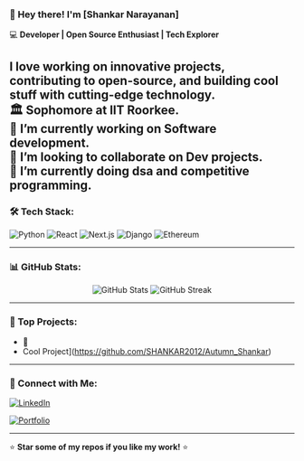 ### 👋 Hey there! I'm [Shankar Narayanan]

💻 **Developer | Open Source Enthusiast | Tech Explorer**  

I love working on innovative projects, contributing to open-source, and building cool stuff with cutting-edge technology.<br>
🏛️ Sophomore at IIT Roorkee.<br>
🔭 I’m currently working on Software development.<br>
👯 I’m looking to collaborate on Dev projects.<br>
🌱 I’m currently doing dsa and  competitive programming.<br>
---

### 🛠 Tech Stack:
![Python](https://img.shields.io/badge/Python-3776AB?style=for-the-badge&logo=python&logoColor=white)
![React](https://img.shields.io/badge/React-61DAFB?style=for-the-badge&logo=react&logoColor=white)
![Next.js](https://img.shields.io/badge/Next.js-000000?style=for-the-badge&logo=next.js&logoColor=white)
![Django](https://img.shields.io/badge/Django-092E20?style=for-the-badge&logo=django&logoColor=white)
![Ethereum](https://img.shields.io/badge/Ethereum-3C3C3D?style=for-the-badge&logo=ethereum&logoColor=white)

---

### 📊 GitHub Stats:
<div align="center">
  <img src="https://github-readme-stats.vercel.app/api?username=SHANKAR2012&show_icons=true&theme=radical" alt="GitHub Stats" />
  <img src="https://streak-stats.demolab.com/?user=SHANKAR2012&theme=radical" alt="GitHub Streak" />
</div>

---

### 🌟 Top Projects:
- 🚀
-  Cool Project](https://github.com/SHANKAR2012/Autumn_Shankar)

---

### 🤝 Connect with Me:
[![LinkedIn](https://img.shields.io/badge/LinkedIn-0077B5?style=for-the-badge&logo=linkedin&logoColor=white)]([https://linkedin.com/in/your-profile](https://in.linkedin.com/in/shankar-narayanan-887387244))

[![Portfolio](https://img.shields.io/badge/Portfolio-FF5722?style=for-the-badge&logo=Google-Chrome&logoColor=white)](https://your-portfolio.com)

---

⭐ **Star some of my repos if you like my work!** ⭐
